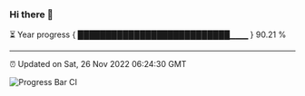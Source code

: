### Hi there 👋

⏳ Year progress { ███████████████████████████▁▁▁ } 90.21 %

---

⏰ Updated on Sat, 26 Nov 2022 06:24:30 GMT

![Progress Bar CI](https://github.com/ZhaoGui/ZhaoGui/workflows/Progress%20Bar%20CI/badge.svg)
